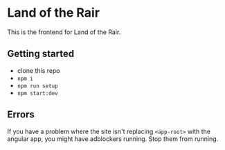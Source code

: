 # Land of the Rair

This is the frontend for Land of the Rair.

## Getting started

- clone this repo
- `npm i`
- `npm run setup`
- `npm start:dev`

## Errors

If you have a problem where the site isn't replacing `<app-root>` with the angular app, you might have adblockers running. Stop them from running.
